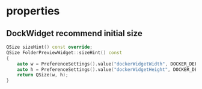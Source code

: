 # properties
## DockWidget recommend initial size


```cpp
QSize sizeHint() const override;
QSize FolderPreviewWidget::sizeHint() const
{
    auto w = PreferenceSettings().value("dockerWidgetWidth", DOCKER_DEFAULT_SIZE.width()).toInt();
    auto h = PreferenceSettings().value("dockerWidgetHeight", DOCKER_DEFAULT_SIZE.height()).toInt();
    return QSize(w, h);
}
```
